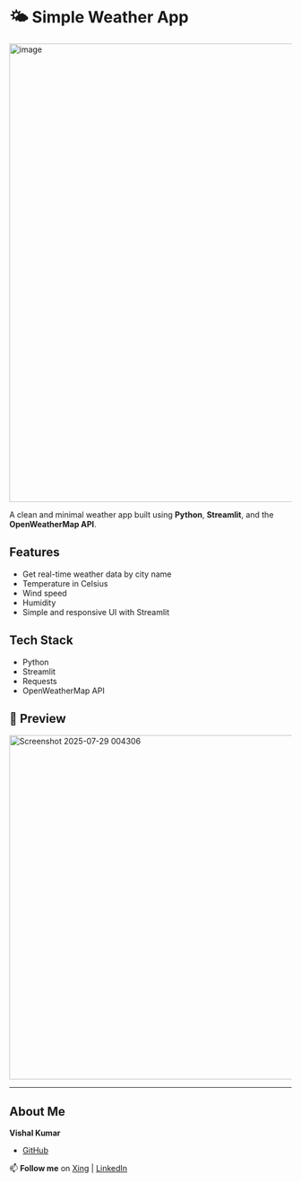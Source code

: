 # 🌤️ Simple Weather App

<img width="1476" height="818" alt="image" src="https://github.com/user-attachments/assets/38fabc3f-bbf3-4593-add5-41607d62daf2" />


A clean and minimal weather app built using **Python**, **Streamlit**, and the **OpenWeatherMap API**.

## Features

- Get real-time weather data by city name
- Temperature in Celsius
- Wind speed
- Humidity
- Simple and responsive UI with Streamlit

## Tech Stack

- Python
- Streamlit
- Requests
- OpenWeatherMap API

## 📸 Preview

<img width="1890" height="614" alt="Screenshot 2025-07-29 004306" src="https://github.com/user-attachments/assets/a018b336-acaf-4ba7-a531-25de1c1b02a2" />


---


## About Me

**Vishal Kumar**
- [GitHub](https://github.com/VishalKumar-GitHub)

📫 **Follow me** on [Xing](https://www.xing.com/profile/Vishal_Kumar055381/web_profiles?expandNeffi=true) | [LinkedIn](https://www.linkedin.com/in/vishal-kumar-819585275/)

